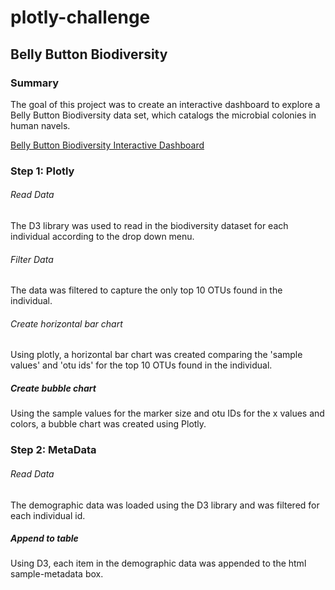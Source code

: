 # plotly-challenge

## Belly Button Biodiversity

### Summary

The goal of this project was to create an interactive dashboard to explore a Belly Button Biodiversity data set, which catalogs the microbial colonies in human navels.

[Belly Button Biodiversity Interactive Dashboard](Belly%Button%Biodiversity/index.html)

### Step 1: Plotly

###### Read Data

The D3 library was used to read in the biodiversity dataset for each individual according to the drop down menu.

###### Filter Data

The data was filtered to capture the only top 10 OTUs found in the individual.

###### Create horizontal bar chart

Using plotly, a horizontal bar chart was created comparing the 'sample values' and 'otu ids' for the top 10 OTUs found in the individual.

##### Create bubble chart

Using the sample values for the marker size and otu IDs for the x values and colors, a bubble chart was created using Plotly.

### Step 2: MetaData

###### Read Data

The demographic data was loaded using the D3 library and was filtered for each individual id.

##### Append to table

Using D3, each item in the demographic data was appended to the html sample-metadata box.
